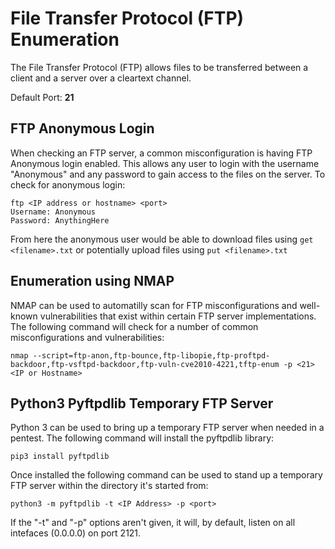 # File Transfer Protocol (FTP) Enumeration

The File Transfer Protocol (FTP) allows files to be transferred between a client and a server over a cleartext channel.

Default Port: **21**

## FTP Anonymous Login

When checking an FTP server, a common misconfiguration is having FTP Anonymous login enabled. This allows any user to login with the username "Anonymous" and any password to gain access to the files on the server. To check for anonymous login:

```
ftp <IP address or hostname> <port>
Username: Anonymous
Password: AnythingHere
```

From here the anonymous user would be able to download files using `get <filename>.txt` or potentially upload files using `put <filename>.txt`


## Enumeration using NMAP

NMAP can be used to automatilly scan for FTP misconfigurations and well-known vulnerabilities that exist within certain FTP server implementations.  The following command will check for a number of common misconfigurations and vulnerabilities:

`nmap --script=ftp-anon,ftp-bounce,ftp-libopie,ftp-proftpd-backdoor,ftp-vsftpd-backdoor,ftp-vuln-cve2010-4221,tftp-enum -p <21> <IP or Hostname>`

## Python3 Pyftpdlib Temporary FTP Server

Python 3 can be used to bring up a temporary FTP server when needed in a pentest. The following command will install the pyftpdlib library:

`pip3 install pyftpdlib`

Once installed the following command can be used to stand up a temporary FTP server within the directory it's started from:

`python3 -m pyftpdlib -t <IP Address> -p <port>`

If the "-t" and "-p" options aren't given, it will, by default, listen on all intefaces (0.0.0.0) on port 2121.
